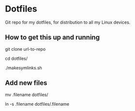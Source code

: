 # Dotfiles

Git repo for my dotfiles, for distribution to all my Linux devices.

## How to get this up and running

git clone url-to-repo

cd dotfiles/

./makesymlinks.sh 

## Add new files

mv .filename dotfiles/

ln -s .filename dotfiles/.filename


